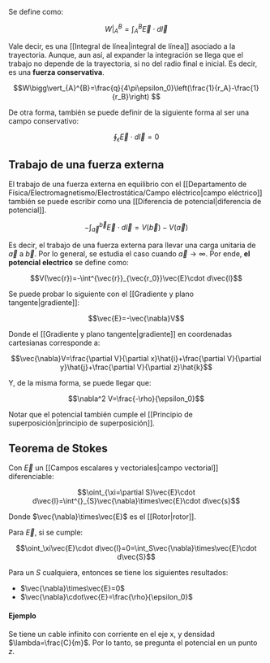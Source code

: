 
Se define como: 

$$W\bigg\vert_{A}^{B}=\int^{B}_{A}\vec{E}\cdot d\vec{l}$$

Vale decir, es una [[Integral de línea|integral de línea]] asociado a la trayectoria.  Aunque, aun así, al expander la integración se llega que el trabajo no depende de la trayectoria, si no del radio final e inicial. Es decir, es una **fuerza conservativa**. 

$$W\bigg\vert_{A}^{B}=\frac{q}{4\pi\epsilon_0}\left(\frac{1}{r_A}-\frac{1}{r_B}\right) $$

De otra forma, también se puede definir de la siguiente forma al ser una campo conservativo: 

$$\oint_\epsilon\vec{E}\cdot d\vec{l}=0$$
## Trabajo de una fuerza externa 

El trabajo de una fuerza externa en equilibrio con el [[Departamento de Física/Electromagnetismo/Electrostática/Campo eléctrico|campo eléctrico]] también se puede escribir como una [[Diferencia de potencial|diferencia de potencial]]. 

$$-\int^{\vec{b}}_{\vec{a}}\vec{E}\cdot d\vec{l}=V(\vec{b})-V(\vec{a})$$

Es decir, el trabajo de una fuerza externa para llevar una carga unitaria de $\vec{a}$ a $\vec{b}$. Por lo general, se estudia el caso cuando $\vec{a}\to\infty$. Por ende, **el potencial electrico** se define como: 

$$V(\vec{r})=-\int^{\vec{r}}_{\vec{r_0}}\vec{E}\cdot d\vec{l}$$

Se puede probar lo siguiente con el [[Gradiente y plano tangente|gradiente]]: 

$$\vec{E}=-\vec{\nabla}V$$

Donde el [[Gradiente y plano tangente|gradiente]] en coordenadas cartesianas corresponde a: 

$$\vec{\nabla}V=\frac{\partial V}{\partial x}\hat{i}+\frac{\partial V}{\partial y}\hat{j}+\frac{\partial V}{\partial z}\hat{k}$$

Y, de la misma forma, se puede llegar que: 

$$\nabla^2 V=\frac{-\rho}{\epsilon_0}$$

Notar que el potencial también cumple el [[Principio de superposición|principio de superposición]]. 

## Teorema de Stokes 

Con $\vec{E}$ un [[Campos escalares y vectoriales|campo vectorial]] diferenciable: 

$$\oint_{\xi=\partial S}\vec{E}\cdot d\vec{l}=\int^{}_{S}\vec{\nabla}\times\vec{E}\cdot d\vec{s}$$

Donde $\vec{\nabla}\times\vec{E}$ es el [[Rotor|rotor]]. 

Para $\vec{E}$, si se cumple: 

$$\oint_\xi\vec{E}\cdot d\vec{l}=0=\int_S\vec{\nabla}\times\vec{E}\cdot d\vec{S}$$

Para un $S$ cualquiera, entonces se tiene los siguientes resultados: 

- $\vec{\nabla}\times\vec{E}=0$
- $\vec{\nabla}\cdot\vec{E}=\frac{\rho}{\epsilon_0}$ 


#### Ejemplo 

Se tiene un cable infinito con corriente en el eje x, y densidad $\lambda=\frac{C}{m}$. Por lo tanto, se pregunta el potencial en un punto $z$. 

